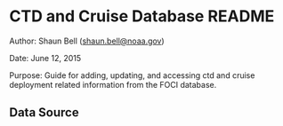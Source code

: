CTD and Cruise Database README
=======================

Author: Shaun Bell (shaun.bell@noaa.gov)   

Date: June 12, 2015

Purpose: Guide for adding, updating, and accessing ctd and cruise deployment related information from the FOCI database.


## Data Source
